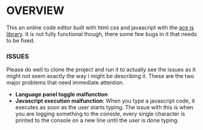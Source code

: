 # OVERVIEW
This an online code editor built with html css and javascript with the [ace js library](https://ace.c9.io/).
It is not fully functional though, there some few bugs in it that needs to be fixed.

### ISSUES
Please do well to clone the project and run it to actually see the issues as it might not seem exactly the way i might be describing it.
These are the two major problems that need immediate attention.

- __Language panel toggle malfunction__ 
- __Javascript execution malfunction__: When you type a javascript code, it executes as soon as the user starts typing.
The issue with this is when you are logging something to the console, every single character is printed to the console on a new line until the user is done typing.